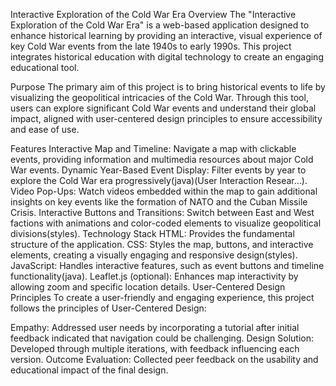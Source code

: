 Interactive Exploration of the Cold War Era
Overview
The "Interactive Exploration of the Cold War Era" is a web-based application designed to enhance historical learning by providing an interactive, visual experience of key Cold War events from the late 1940s to early 1990s. This project integrates historical education with digital technology to create an engaging educational tool.

Purpose
The primary aim of this project is to bring historical events to life by visualizing the geopolitical intricacies of the Cold War. Through this tool, users can explore significant Cold War events and understand their global impact, aligned with user-centered design principles to ensure accessibility and ease of use.

Features
Interactive Map and Timeline: Navigate a map with clickable events, providing information and multimedia resources about major Cold War events.
Dynamic Year-Based Event Display: Filter events by year to explore the Cold War era progressively​(java)​(User Interaction Resear…).
Video Pop-Ups: Watch videos embedded within the map to gain additional insights on key events like the formation of NATO and the Cuban Missile Crisis​.
Interactive Buttons and Transitions: Switch between East and West factions with animations and color-coded elements to visualize geopolitical divisions​(styles).
Technology Stack
HTML: Provides the fundamental structure of the application.
CSS: Styles the map, buttons, and interactive elements, creating a visually engaging and responsive design​(styles).
JavaScript: Handles interactive features, such as event buttons and timeline functionality​(java).
Leaflet.js (optional): Enhances map interactivity by allowing zoom and specific location details.
User-Centered Design Principles
To create a user-friendly and engaging experience, this project follows the principles of User-Centered Design:

Empathy: Addressed user needs by incorporating a tutorial after initial feedback indicated that navigation could be challenging.
Design Solution: Developed through multiple iterations, with feedback influencing each version.
Outcome Evaluation: Collected peer feedback on the usability and educational impact of the final design​.

